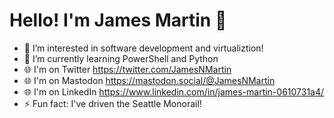 # Hello! I'm James Martin 👋

- 👀 I’m interested in software development and virtualiztion!
- 🌱 I’m currently learning PowerShell and Python
- 🌐 I'm on Twitter https://twitter.com/JamesNMartin
- 🌐 I'm on Mastodon <a rel="me" href="https://mastodon.social/@JamesNMartin">https://mastodon.social/@JamesNMartin</a>
- 🌐 I'm on LinkedIn https://www.linkedin.com/in/james-martin-0610731a4/
- ⚡ Fun fact: I've driven the Seattle Monorail!

<!---
JamesNMartin/JamesNMartin is a ✨ special ✨ repository because its `README.md` (this file) appears on your GitHub profile.
You can click the Preview link to take a look at your changes.
--->
